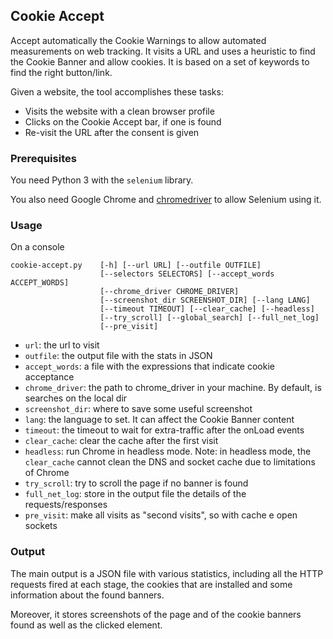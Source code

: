 ## Cookie Accept

Accept automatically the Cookie Warnings to allow automated measurements on web tracking.
It visits a URL and uses a heuristic to find the Cookie Banner and allow cookies.
It is based on a set of keywords to find the right button/link.

Given a website, the tool accomplishes these tasks:

* Visits the website with a clean browser profile
* Clicks on the Cookie Accept bar, if one is found
* Re-visit the URL after the consent is given


### Prerequisites

You need Python 3 with the `selenium` library.

You also need Google Chrome and [chromedriver](https://chromedriver.chromium.org/) to allow Selenium using it.


### Usage

On a console

```
cookie-accept.py    [-h] [--url URL] [--outfile OUTFILE]
                    [--selectors SELECTORS] [--accept_words ACCEPT_WORDS]
                    [--chrome_driver CHROME_DRIVER]
                    [--screenshot_dir SCREENSHOT_DIR] [--lang LANG]
                    [--timeout TIMEOUT] [--clear_cache] [--headless]
                    [--try_scroll] [--global_search] [--full_net_log]
                    [--pre_visit]
```

* `url`: the url to visit
* `outfile`: the output file with the stats in JSON
* `accept_words`: a file with the expressions that indicate cookie acceptance
* `chrome_driver`: the path to chrome_driver in your machine. By default, is searches on the local dir
* `screenshot_dir`: where to save some useful screenshot
* `lang`: the language to set. It can affect the Cookie Banner content
* `timeout`: the timeout to wait for extra-traffic after the onLoad events
* `clear_cache`: clear the cache after the first visit
* `headless`: run Chrome in headless mode. Note: in headless mode, the `clear_cache` cannot clean the DNS and socket cache due to limitations of Chrome
* `try_scroll`: try to scroll the page if no banner is found
* `full_net_log`: store in the output file the details of the requests/responses
* `pre_visit`: make all visits as "second visits", so with cache e open sockets


### Output

The main output is a JSON file with various statistics, including all the HTTP requests fired at each stage, the cookies that are installed and some information about the found banners.

Moreover, it stores screenshots of the page and of the cookie banners found as well as the clicked element.




